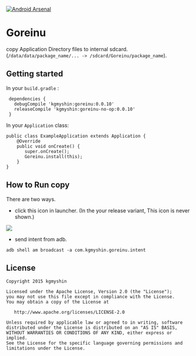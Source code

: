 [![Android Arsenal](https://img.shields.io/badge/Android%20Arsenal-Goreinu-green.svg?style=flat)](https://android-arsenal.com/details/1/2000)

# Goreinu

copy Application Directory files to internal sdcard.(`/data/data/package_name/... -> /sdcard/Goreinu/package_name`).

## Getting started

In your `build.gradle` :

```
 dependencies {
   debugCompile 'kgmyshin:goreinu:0.0.10'
   releaseCompile 'kgmyshin:goreinu-no-op:0.0.10'
 }
```

 In your `Application` class:

 ```
 public class ExampleApplication extends Application {
     @Override
     public void onCreate() {
        super.onCreate();
        Goreinu.install(this);
     }
 }
 ```

## How to Run copy

There are two ways.

- click this icon in launcher. (In the your release variant, This icon is never shown.)

![](https://raw.githubusercontent.com/kgmyshin/Goreinu/master/art/launcher.png)

- send intent from adb.

```
adb shell am broadcast -a com.kgmyshin.goreinu.intent
```

## License

```
Copyright 2015 kgmyshin

Licensed under the Apache License, Version 2.0 (the "License");
you may not use this file except in compliance with the License.
You may obtain a copy of the License at

   http://www.apache.org/licenses/LICENSE-2.0

Unless required by applicable law or agreed to in writing, software
distributed under the License is distributed on an "AS IS" BASIS,
WITHOUT WARRANTIES OR CONDITIONS OF ANY KIND, either express or implied.
See the License for the specific language governing permissions and
limitations under the License.
```
